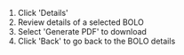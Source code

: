 1) Click 'Details'
2) Review details of a selected BOLO
3) Select 'Generate PDF' to download
4) Click 'Back' to go back to the BOLO details